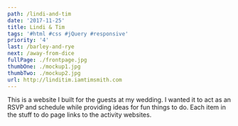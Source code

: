 ```yaml
---
path: /lindi-and-tim
date: '2017-11-25'
title: Lindi & Tim
tags: '#html #css #jQuery #responsive'
priority: '4'
last: /barley-and-rye
next: /away-from-dice
fullPage: ./frontpage.jpg
thumbOne: ./mockup1.jpg
thumbTwo: ./mockup2.jpg
url: http://linditim.iamtimsmith.com
---
```


This is a website I built for the guests at my wedding. I wanted it to act as an RSVP and schedule while providing ideas for fun things to do. Each item in the stuff to do page links to the activity websites.
